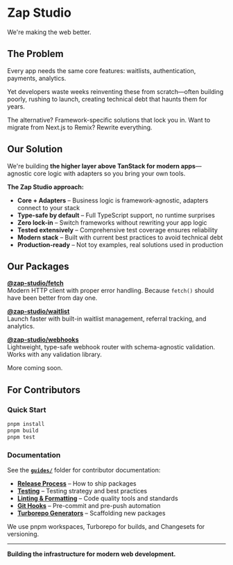 # Zap Studio

We're making the web better.

## The Problem

Every app needs the same core features: waitlists, authentication, payments, analytics.

Yet developers waste weeks reinventing these from scratch—often building poorly, rushing to launch, creating technical debt that haunts them for years.

The alternative? Framework-specific solutions that lock you in. Want to migrate from Next.js to Remix? Rewrite everything.

## Our Solution

We're building **the higher layer above TanStack for modern apps**—agnostic core logic with adapters so you bring your own tools.

**The Zap Studio approach:**
- **Core + Adapters** – Business logic is framework-agnostic, adapters connect to your stack
- **Type-safe by default** – Full TypeScript support, no runtime surprises
- **Zero lock-in** – Switch frameworks without rewriting your app logic
- **Tested extensively** – Comprehensive test coverage ensures reliability
- **Modern stack** – Built with current best practices to avoid technical debt
- **Production-ready** – Not toy examples, real solutions used in production

## Our Packages

**[@zap-studio/fetch](./packages/fetch)**  
Modern HTTP client with proper error handling. Because `fetch()` should have been better from day one.

**[@zap-studio/waitlist](./packages/waitlist)**  
Launch faster with built-in waitlist management, referral tracking, and analytics.

**[@zap-studio/webhooks](./packages/webhooks)**  
Lightweight, type-safe webhook router with schema-agnostic validation. Works with any validation library.

More coming soon.

## For Contributors

### Quick Start

```bash
pnpm install
pnpm build
pnpm test
```

### Documentation

See the **[`guides/`](./guides)** folder for contributor documentation:
- **[Release Process](./guides/release.md)** – How to ship packages
- **[Testing](./guides/testing.md)** – Testing strategy and best practices
- **[Linting & Formatting](./guides/linting-formatting.md)** – Code quality tools and standards
- **[Git Hooks](./guides/git-hooks.md)** – Pre-commit and pre-push automation
- **[Turborepo Generators](./guides/turborepo-generators.md)** – Scaffolding new packages

We use pnpm workspaces, Turborepo for builds, and Changesets for versioning.

---

**Building the infrastructure for modern web development.**
